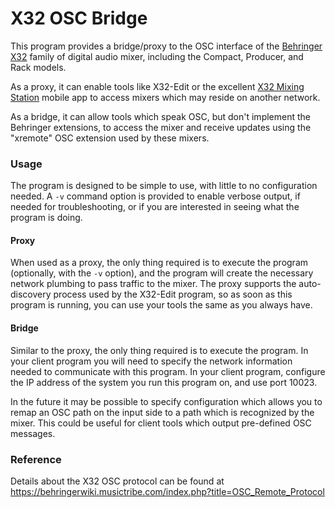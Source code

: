 # X32 OSC Bridge

This program provides a bridge/proxy to the OSC interface of the [Behringer X32](https://www.behringer.com/product.html?modelCode=P0ASF)
family of digital audio mixer, including the Compact, Producer, and Rack models.

As a proxy, it can enable tools like X32-Edit or the excellent [X32 Mixing Station](https://play.google.com/store/apps/details?id=com.davidgiga1993.mixingstation)
mobile app to access mixers which may reside on another network.

As a bridge, it can allow tools which speak OSC, but don't implement the Behringer extensions, to access the mixer and
receive updates using the "xremote" OSC extension used by these mixers.

### Usage

The program is designed to be simple to use, with little to no configuration needed.  A `-v` command option is provided
to enable verbose output, if needed for troubleshooting, or if you are interested in seeing what the program is doing.

#### Proxy

When used as a proxy, the only thing required is to execute the program (optionally, with the `-v` option), and the
program will create the necessary network plumbing to pass traffic to the mixer.  The proxy supports the auto-discovery
process used by the X32-Edit program, so as soon as this program is running, you can use your tools the same as you always
have.

#### Bridge

Similar to the proxy, the only thing required is to execute the program.  In your client program you will need to specify
the network information needed to communicate with this program.  In your client program, configure the IP address of the
system you run this program on, and use port 10023.

In the future it may be possible to specify configuration which allows you to remap an OSC path on the input side to a
path which is recognized by the mixer.  This could be useful for client tools which output pre-defined OSC messages.

### Reference

Details about the X32 OSC protocol can be found at https://behringerwiki.musictribe.com/index.php?title=OSC_Remote_Protocol